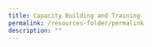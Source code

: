 ```yaml
---
title: Capacity Building and Training
permalink: /resources-folder/permalink
description: ""
---
```

